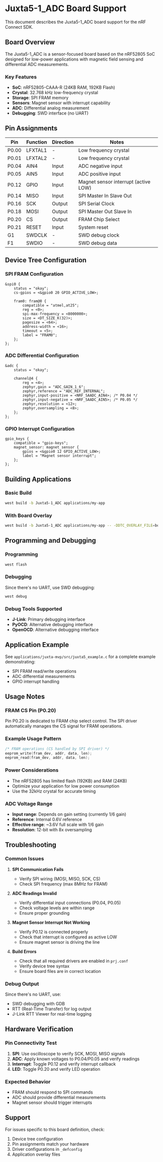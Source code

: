 # Juxta5-1_ADC Board Support

This document describes the Juxta5-1_ADC board support for the nRF Connect SDK.

## Board Overview

The Juxta5-1_ADC is a sensor-focused board based on the nRF52805 SoC designed for low-power applications with magnetic field sensing and differential ADC measurements.

### Key Features
- **SoC**: nRF52805-CAAA-R (24KB RAM, 192KB Flash)
- **Crystal**: 32.768 kHz low-frequency crystal
- **Storage**: SPI FRAM memory
- **Sensors**: Magnet sensor with interrupt capability
- **ADC**: Differential analog measurement
- **Debugging**: SWD interface (no UART)

## Pin Assignments

| Pin   | Function | Direction | Notes                                |
| ----- | -------- | --------- | ------------------------------------ |
| P0.00 | LFXTAL1  | -         | Low frequency crystal                |
| P0.01 | LFXTAL2  | -         | Low frequency crystal                |
| P0.04 | AIN4     | Input     | ADC negative input                   |
| P0.05 | AIN5     | Input     | ADC positive input                   |
| P0.12 | GPIO     | Input     | Magnet sensor interrupt (active LOW) |
| P0.14 | MISO     | Input     | SPI Master In Slave Out              |
| P0.16 | SCK      | Output    | SPI Serial Clock                     |
| P0.18 | MOSI     | Output    | SPI Master Out Slave In              |
| P0.20 | CS       | Output    | FRAM Chip Select                     |
| P0.21 | RESET    | Input     | System reset                         |
| G1    | SWDCLK   | -         | SWD debug clock                      |
| F1    | SWDIO    | -         | SWD debug data                       |

## Device Tree Configuration

### SPI FRAM Configuration
```dts
&spi0 {
	status = "okay";
	cs-gpios = <&gpio0 20 GPIO_ACTIVE_LOW>;
	
	fram0: fram@0 {
		compatible = "atmel,at25";
		reg = <0>;
		spi-max-frequency = <8000000>;
		size = <DT_SIZE_K(32)>;
		pagesize = <64>;
		address-width = <16>;
		timeout = <5>;
		label = "FRAM0";
	};
};
```

### ADC Differential Configuration
```dts
&adc {
	status = "okay";
	
	channel@4 {
		reg = <4>;
		zephyr,gain = "ADC_GAIN_1_6";
		zephyr,reference = "ADC_REF_INTERNAL";
		zephyr,input-positive = <NRF_SAADC_AIN4>; /* P0.04 */
		zephyr,input-negative = <NRF_SAADC_AIN5>; /* P0.05 */
		zephyr,resolution = <12>;
		zephyr,oversampling = <8>;
	};
};
```

### GPIO Interrupt Configuration
```dts
gpio_keys {
	compatible = "gpio-keys";
	magnet_sensor: magnet_sensor {
		gpios = <&gpio0 12 GPIO_ACTIVE_LOW>;
		label = "Magnet sensor interrupt";
	};
};
```

## Building Applications

### Basic Build
```bash
west build -b Juxta5-1_ADC applications/my-app
```

### With Board Overlay
```bash
west build -b Juxta5-1_ADC applications/my-app -- -DDTC_OVERLAY_FILE=boards/Juxta5-1_ADC.overlay
```

## Programming and Debugging

### Programming
```bash
west flash
```

### Debugging
Since there's no UART, use SWD debugging:
```bash
west debug
```

### Debug Tools Supported
- **J-Link**: Primary debugging interface
- **PyOCD**: Alternative debugging interface
- **OpenOCD**: Alternative debugging interface

## Application Example

See `applications/juxta-mvp/src/juxta5_example.c` for a complete example demonstrating:
- SPI FRAM read/write operations
- ADC differential measurements
- GPIO interrupt handling

## Usage Notes

### FRAM CS Pin (P0.20)
Pin P0.20 is dedicated to FRAM chip select control. The SPI driver automatically manages the CS signal for FRAM operations.

### Example Usage Pattern
```c
/* FRAM operations (CS handled by SPI driver) */
eeprom_write(fram_dev, addr, data, len);
eeprom_read(fram_dev, addr, data, len);
```

### Power Considerations
- The nRF52805 has limited flash (192KB) and RAM (24KB)
- Optimize your application for low power consumption
- Use the 32kHz crystal for accurate timing

### ADC Voltage Range
- **Input range**: Depends on gain setting (currently 1/6 gain)
- **Reference**: Internal 0.6V reference
- **Effective range**: ~3.6V full scale with 1/6 gain
- **Resolution**: 12-bit with 8x oversampling

## Troubleshooting

### Common Issues

1. **SPI Communication Fails**
   - Verify SPI wiring (MOSI, MISO, SCK, CS)
   - Check SPI frequency (max 8MHz for FRAM)

2. **ADC Readings Invalid**
   - Verify differential input connections (P0.04, P0.05)
   - Check voltage levels are within range
   - Ensure proper grounding

3. **Magnet Sensor Interrupt Not Working**
   - Verify P0.12 is connected properly
   - Check that interrupt is configured as active LOW
   - Ensure magnet sensor is driving the line

4. **Build Errors**
   - Check that all required drivers are enabled in `prj.conf`
   - Verify device tree syntax
   - Ensure board files are in correct location

### Debug Output
Since there's no UART, use:
- SWD debugging with GDB
- RTT (Real-Time Transfer) for log output
- J-Link RTT Viewer for real-time logging

## Hardware Verification

### Pin Connectivity Test
1. **SPI**: Use oscilloscope to verify SCK, MOSI, MISO signals
2. **ADC**: Apply known voltages to P0.04/P0.05 and verify readings
3. **Interrupt**: Toggle P0.12 and verify interrupt callback
4. **LED**: Toggle P0.20 and verify LED operation

### Expected Behavior
- FRAM should respond to SPI commands
- ADC should provide differential measurements
- Magnet sensor should trigger interrupts

## Support
For issues specific to this board definition, check:
1. Device tree configuration
2. Pin assignments match your hardware
3. Driver configurations in `_defconfig`
4. Application overlay files 